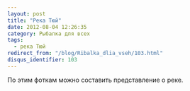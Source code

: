 ```yaml
---
layout: post
title: "Река Тюй"
date: 2012-08-04 12:26:35
category: Рыбалка для всех
tags:
  - река Тюй
redirect_from: "/blog/Ribalka_dlia_vseh/103.html"
disqus_identifier: 103
---
```

По этим фоткам можно составить представление о реке.
